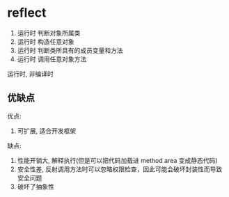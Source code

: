 # reflect

1. 运行时 判断对象所属类
2. 运行时 构造任意对象
3. 运行时 判断类所具有的成员变量和方法
4. 运行时 调用任意对象方法

运行时, 非编译时

## 优缺点

优点:

1. 可扩展, 适合开发框架

缺点:

1. 性能开销大, 解释执行(但是可以把代码加载进 method area 变成静态代码)
2. 安全性差, 反射调用方法时可以忽略权限检查，因此可能会破坏封装性而导致安全问题
3. 破坏了抽象性
